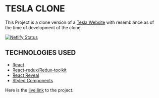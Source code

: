 # TESLA CLONE  
This Project is a clone version of a [Tesla Website](https://www.tesla.com/) with resemblance as of the time of development of the clone.  

[![Netlify Status](https://api.netlify.com/api/v1/badges/bb3e88fd-b5bd-4ffd-9d81-5ba85d764f2e/deploy-status)](https://app.netlify.com/sites/tesla-clone-cyril/deploys)  

## TECHNOLOGIES USED  
*  [React](https://reactjs.org/)  
*  [React-redux/Redux-toolkit](https://redux-toolkit.js.org/)
*  [React Reveal](https://www.react-reveal.com/)
*  [Styled Components](https://styled-components.com/)  

Here is the [live link](https://tesla-clone-cyril.netlify.app/) to the project.

